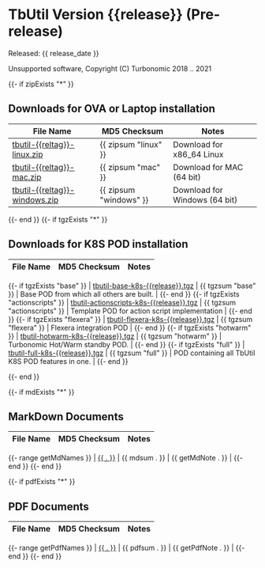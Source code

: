 # TbUtil Version {{release}} (Pre-release)

Released: {{ release_date }}

Unsupported software, Copyright (C) Turbonomic 2018 .. 2021

{{- if zipExists "*" }}

## Downloads for OVA or Laptop installation

| File Name | MD5 Checksum | Notes |
| --------- | ------------ | ----- |
| [tbutil-{{reltag}}-linux.zip]({{urlbase}}/tbutil-{{reltag}}-linux.zip) | {{ zipsum "linux" }} | Download for x86_64 Linux |
| [tbutil-{{reltag}}-mac.zip]({{urlbase}}/tbutil-{{reltag}}-mac.zip) | {{ zipsum "mac" }} | Download for MAC (64 bit) |
| [tbutil-{{reltag}}-windows.zip]({{urlbase}}/tbutil-{{reltag}}-windows.zip) | {{ zipsum "windows" }} | Download for Windows (64 bit) |

{{- end }}
{{- if tgzExists "*" }}

## Downloads for K8S POD installation

| File Name | MD5 Checksum | Notes |
| --------- | ------------ | ----- |
{{- if tgzExists "base" }}
| [tbutil-base-k8s-{{release}}.tgz]({{urlbase}}/tbutil-base-k8s-{{release}}.tgz) | {{ tgzsum "base" }} | Base POD from which all others are built. |
{{- end }}
{{- if tgzExists "actionscripts" }}
| [tbutil-actionscripts-k8s-{{release}}.tgz]({{urlbase}}/tbutil-actionscripts-k8s-{{release}}.tgz) | {{ tgzsum "actionscripts" }} | Template POD for action script implementation |
{{- end }}
{{- if tgzExists "flexera" }}
| [tbutil-flexera-k8s-{{release}}.tgz]({{urlbase}}/tbutil-flexera-k8s-{{release}}.tgz) | {{ tgzsum "flexera" }} | Flexera integration POD |
{{- end }}
{{- if tgzExists "hotwarm" }}
| [tbutil-hotwarm-k8s-{{release}}.tgz]({{urlbase}}/tbutil-hotwarm-k8s-{{release}}.tgz) | {{ tgzsum "hotwarm" }} | Turbonomic Hot/Warm standby POD. |
{{- end }}
{{- if tgzExists "full" }}
| [tbutil-full-k8s-{{release}}.tgz]({{urlbase}}/tbutil-full-k8s-{{release}}.tgz) | {{ tgzsum "full" }} | POD containing all TbUtil K8S POD features in one. |
{{- end }}

{{- end }}

{{- if mdExists "*" }}

## MarkDown Documents

| File Name | MD5 Checksum | Notes |
| --------- | ------------ | ----- |
{{- range getMdNames }}
| [{{ . }}](../docs/{{release}}/{{.}}) | {{ mdsum . }} | {{ getMdNote . }} |
{{- end }}
{{- end }}

{{- if pdfExists "*" }}

## PDF Documents

| File Name | MD5 Checksum | Notes |
| --------- | ------------ | ----- |
{{- range getPdfNames }}
| [{{ . }}]({{urlbase}}/{{.}}) | {{ pdfsum . }} | {{ getPdfNote . }} |
{{- end }}
{{- end }}
